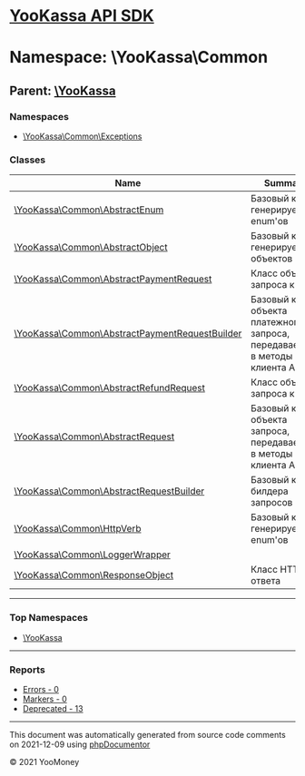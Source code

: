 # [YooKassa API SDK](../home.md)

# Namespace: \YooKassa\Common

## Parent: [\YooKassa](../namespaces/yookassa.md)

### Namespaces

* [\YooKassa\Common\Exceptions](../namespaces/yookassa-common-exceptions.md)

### Classes

| Name | Summary |
| ---- | ------- |
| [\YooKassa\Common\AbstractEnum](../classes/YooKassa-Common-AbstractEnum.md) | Базовый класс генерируемых enum&#039;ов |
| [\YooKassa\Common\AbstractObject](../classes/YooKassa-Common-AbstractObject.md) | Базовый класс генерируемых объектов |
| [\YooKassa\Common\AbstractPaymentRequest](../classes/YooKassa-Common-AbstractPaymentRequest.md) | Класс объекта запроса к API |
| [\YooKassa\Common\AbstractPaymentRequestBuilder](../classes/YooKassa-Common-AbstractPaymentRequestBuilder.md) | Базовый класс объекта платежного запроса, передаваемого в методы клиента API |
| [\YooKassa\Common\AbstractRefundRequest](../classes/YooKassa-Common-AbstractRefundRequest.md) | Класс объекта запроса к API |
| [\YooKassa\Common\AbstractRequest](../classes/YooKassa-Common-AbstractRequest.md) | Базовый класс объекта запроса, передаваемого в методы клиента API |
| [\YooKassa\Common\AbstractRequestBuilder](../classes/YooKassa-Common-AbstractRequestBuilder.md) | Базовый класс билдера запросов |
| [\YooKassa\Common\HttpVerb](../classes/YooKassa-Common-HttpVerb.md) | Базовый класс генерируемых enum&#039;ов |
| [\YooKassa\Common\LoggerWrapper](../classes/YooKassa-Common-LoggerWrapper.md) |  |
| [\YooKassa\Common\ResponseObject](../classes/YooKassa-Common-ResponseObject.md) | Класс HTTP ответа |

---

### Top Namespaces

* [\YooKassa](../namespaces/yookassa.md)

---

### Reports
* [Errors - 0](../reports/errors.md)
* [Markers - 0](../reports/markers.md)
* [Deprecated - 13](../reports/deprecated.md)

---

This document was automatically generated from source code comments on 2021-12-09 using [phpDocumentor](http://www.phpdoc.org/)

&copy; 2021 YooMoney